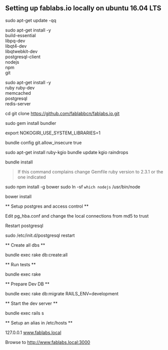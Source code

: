 ## Setting up fablabs.io locally on ubuntu 16.04 LTS

sudo apt-get update -qq

sudo apt-get install -y \
  build-essential \
  libpq-dev \
  libqt4-dev \
  libqtwebkit-dev \
  postgresql-client \
  nodejs \
  npm \
  git

sudo apt-get install -y \
  ruby ruby-dev \
  memcached \
  postgresql \
  redis-server


cd
git clone https://github.com/fablabbcn/fablabs.io.git

sudo gem install bundler

export NOKOGIRI_USE_SYSTEM_LIBRARIES=1

bundle config git.allow_insecure true

sudo apt-get install ruby-kgio
bundle update kgio raindrops

bundle install

> If this command complains
> change Gemfile ruby version to 2.3.1 or the one indicated

sudo npm install -g bower
sudo ln -sf `which nodejs` /usr/bin/node

bower install


** Setup postgres and access control **

Edit pg_hba.conf and change the local connections from md5 to trust

Restart postgresql

sudo /etc/init.d/postgresql restart

** Create all dbs **

bundle exec rake db:create:all

** Run tests **

bundle exec rake

** Prepare Dev DB **

bundle exec rake db:migrate RAILS_ENV=development

** Start the dev server **

bundle exec rails s

** Setup an alias in /etc/hosts **

127.0.0.1  www.fablabs.local

Browse to http://www.fablabs.local:3000
